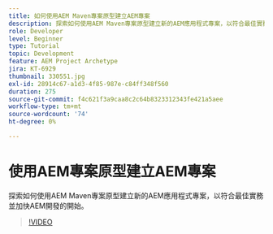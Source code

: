 ```yaml
---
title: 如何使用AEM Maven專案原型建立AEM專案
description: 探索如何使用AEM Maven專案原型建立新的AEM應用程式專案，以符合最佳實務並加快AEM開發的開始。
role: Developer
level: Beginner
type: Tutorial
topic: Development
feature: AEM Project Archetype
jira: KT-6929
thumbnail: 330551.jpg
exl-id: 28914c67-a1d3-4f85-987e-c84ff348f560
duration: 275
source-git-commit: f4c621f3a9caa8c2c64b8323312343fe421a5aee
workflow-type: tm+mt
source-wordcount: '74'
ht-degree: 0%

---
```


# 使用AEM專案原型建立AEM專案

探索如何使用AEM Maven專案原型建立新的AEM應用程式專案，以符合最佳實務並加快AEM開發的開始。

>[!VIDEO](https://video.tv.adobe.com/v/330551?quality=12&learn=on)
